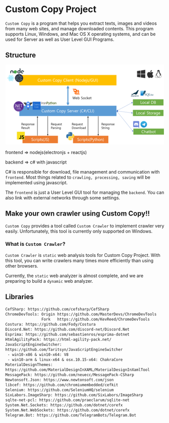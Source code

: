 # Custom Copy Project

`Custom Copy` is a program that helps you extract texts, images and videos from many web sites, and manage downloaded contents.
This program supports Linux, Windows, and Mac OS X operating systems, and can be used for Server as well as User Level GUI Programs.

## Structure

![](docs/img/structure.png)

frontend => nodejs(electronjs + reactjs)

backend => c# with javascript

C# is responsible for download, file management and communication with `frontend`.
Most things related to `crawling, processing, saving` will be implemented using javascript.

The `frontend` is just a User Level GUI tool for managing the `backend`.
You can also link with external networks through some settings.

## Make your own crawler using Custom Copy!!

`Custom Copy` provides a tool called `Custom Crawler` to implement crawler very easily.
Unfortunately, this tool is currently only supported on Windows.

### What is `Custom Crawler`?

`Custom Crawler` is `static` web analysis tools for Custom Copy Project.
With this tool, you can write crawlers many times more efficiently than using other browsers.

Currently, the `static` web analyzer is almost complete, and we are preparing to build a `dynamic` web analyzer.

## Libraries

```
CefSharp: https://github.com/cefsharp/CefSharp
ChromeDevTools: Origin https://github.com/MasterDevs/ChromeDevTools
                Fork   https://github.com/KevReed/ChromeDevTools
Costura: https://github.com/Fody/Costura
Discord.Net: https://github.com/discord-net/Discord.Net
Esprima: https://github.com/sebastienros/esprima-dotnet
HtmlAgilityPack: https://html-agility-pack.net/
JavaScriptEngineSwitcher: https://github.com/Taritsyn/JavaScriptEngineSwitcher
 - win10-x86 & win10-x64: V8
 - win10-arm & linux-x64 & osx.10.15-x64: ChakraCore
MaterialDesignThemes: https://github.com/MaterialDesignInXAML/MaterialDesignInXamlTool
MessagePack: https://github.com/neuecc/MessagePack-CSharp
Newtonsoft.Json: https://www.newtonsoft.com/json
libcef: https://github.com/chromiumembedded/cefkit
Selenium: https://github.com/SeleniumHQ/selenium
SixLabors.ImageSharp: https://github.com/SixLabors/ImageSharp
sqlte-net-pcl: https://github.com/praeclarum/sqlite-net
System.Net.Sockets: https://github.com/dotnet/corefx
System.Net.WebSockets: https://github.com/dotnet/corefx
Telegram.Bot: https://github.com/TelegramBots/Telegram.Bot
```
